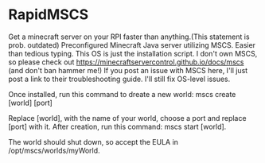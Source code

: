 # RapidMSCS
Get a minecraft server on your RPI faster than anything.(This statement is prob. outdated)
Preconfigured Minecraft Java server utilizing MSCS. Easier than tedious typing.
This OS is just the installation script.
I don't own MSCS, so please check out https://minecraftservercontrol.github.io/docs/mscs (and don't ban hammer me!)
If you post an issue with MSCS here, I'll just post a link to their troubleshooting guide. I'll still fix OS-level issues.

Once installed, run this command to dreate a new world: mscs create [world] [port]

Replace [world], with the name of your world, choose a port and replace [port] with it. After creation, run this command: mscs start [world].

The world should shut down, so accept the EULA in /opt/mscs/worlds/myWorld.
